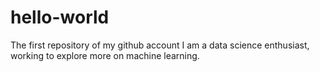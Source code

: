 # hello-world
The first repository of my github account
I am a data science enthusiast, working to explore more on machine learning.
